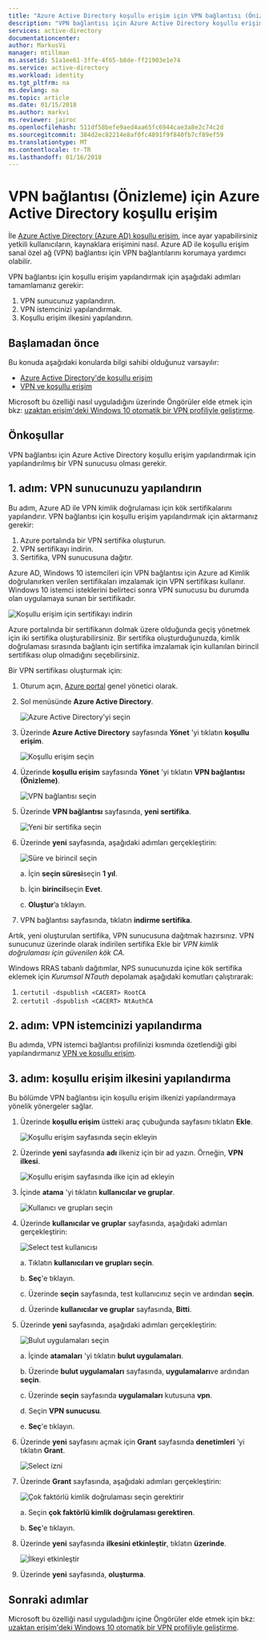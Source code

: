 ```yaml
---
title: "Azure Active Directory koşullu erişim için VPN bağlantısı (Önizleme) | Microsoft Docs"
description: "VPN bağlantısı için Azure Active Directory koşullu erişim nasıl çalıştığını öğrenin. "
services: active-directory
documentationcenter: 
author: MarkusVi
manager: mtillman
ms.assetid: 51a1ee61-3ffe-4f65-b8de-ff21903e1e74
ms.service: active-directory
ms.workload: identity
ms.tgt_pltfrm: na
ms.devlang: na
ms.topic: article
ms.date: 01/15/2018
ms.author: markvi
ms.reviewer: jairoc
ms.openlocfilehash: 511df58befe9aed4aa65fc6944cae3a8e2c74c2d
ms.sourcegitcommit: 384d2ec82214e8af0fc4891f9f840fb7cf89ef59
ms.translationtype: MT
ms.contentlocale: tr-TR
ms.lasthandoff: 01/16/2018
---
```

# <a name="azure-active-directory-conditional-access-for-vpn-connectivity-preview"></a>VPN bağlantısı (Önizleme) için Azure Active Directory koşullu erişim

İle [Azure Active Directory (Azure AD) koşullu erişim](active-directory-conditional-access-azure-portal.md), ince ayar yapabilirsiniz yetkili kullanıcıların, kaynaklara erişimini nasıl. Azure AD ile koşullu erişim sanal özel ağ (VPN) bağlantısı için VPN bağlantılarını korumaya yardımcı olabilir.


VPN bağlantısı için koşullu erişim yapılandırmak için aşağıdaki adımları tamamlamanız gerekir: 

1.  VPN sunucunuz yapılandırın.
2.  VPN istemcinizi yapılandırmak.
3.  Koşullu erişim ilkesini yapılandırın.


## <a name="before-you-begin"></a>Başlamadan önce

Bu konuda aşağıdaki konularda bilgi sahibi olduğunuz varsayılır:

- [Azure Active Directory'de koşullu erişim](active-directory-conditional-access-azure-portal.md)
- [VPN ve koşullu erişim](https://docs.microsoft.com/windows/access-protection/vpn/vpn-conditional-access)

Microsoft bu özelliği nasıl uyguladığını üzerinde Öngörüler elde etmek için bkz: [uzaktan erişim'deki Windows 10 otomatik bir VPN profiliyle geliştirme](https://www.microsoft.com/itshowcase/Article/Content/894/Enhancing-remote-access-in-Windows-10-with-an-automatic-VPN-profile).   


## <a name="prerequisites"></a>Önkoşullar

VPN bağlantısı için Azure Active Directory koşullu erişim yapılandırmak için yapılandırılmış bir VPN sunucusu olması gerekir. 



## <a name="step-1-configure-your-vpn-server"></a>1. adım: VPN sunucunuzu yapılandırın 

Bu adım, Azure AD ile VPN kimlik doğrulaması için kök sertifikalarını yapılandırır. VPN bağlantısı için koşullu erişim yapılandırmak için aktarmanız gerekir:

1. Azure portalında bir VPN sertifika oluşturun.
2. VPN sertifikayı indirin.
2. Sertifika, VPN sunucusuna dağıtır.

Azure AD, Windows 10 istemcileri için VPN bağlantısı için Azure ad Kimlik doğrulanırken verilen sertifikaları imzalamak için VPN sertifikası kullanır. Windows 10 istemci isteklerini belirteci sonra VPN sunucusu bu durumda olan uygulamaya sunan bir sertifikadır.

![Koşullu erişim için sertifikayı indirin](./media/active-directory-conditional-access-vpn-connectivity-windows10/06.png)

Azure portalında bir sertifikanın dolmak üzere olduğunda geçiş yönetmek için iki sertifika oluşturabilirsiniz. Bir sertifika oluşturduğunuzda, kimlik doğrulaması sırasında bağlantı için sertifika imzalamak için kullanılan birincil sertifikası olup olmadığını seçebilirsiniz.

Bir VPN sertifikası oluşturmak için:

1. Oturum açın, [Azure portal](https://portal.azure.com) genel yönetici olarak.

2. Sol menüsünde **Azure Active Directory**. 

    ![Azure Active Directory'yi seçin](./media/active-directory-conditional-access-vpn-connectivity-windows10/01.png)

3. Üzerinde **Azure Active Directory** sayfasında **Yönet** 'yi tıklatın **koşullu erişim**.

    ![Koşullu erişim seçin](./media/active-directory-conditional-access-azure-portal-get-started/02.png)

4. Üzerinde **koşullu erişim** sayfasında **Yönet** 'yi tıklatın **VPN bağlantısı (Önizleme)**.

    ![VPN bağlantısı seçin](./media/active-directory-conditional-access-vpn-connectivity-windows10/03.png)

5. Üzerinde **VPN bağlantısı** sayfasında, **yeni sertifika**.

    ![Yeni bir sertifika seçin](./media/active-directory-conditional-access-vpn-connectivity-windows10/04.png)

6. Üzerinde **yeni** sayfasında, aşağıdaki adımları gerçekleştirin:

    ![Süre ve birincil seçin](./media/active-directory-conditional-access-vpn-connectivity-windows10/05.png)

    a. İçin **seçin süresi**seçin **1 yıl**.

    b. İçin **birincil**seçin **Evet**.

    c. **Oluştur**’a tıklayın.

7. VPN bağlantısı sayfasında, tıklatın **indirme sertifika**.


Artık, yeni oluşturulan sertifika, VPN sunucusuna dağıtmak hazırsınız. VPN sunucunuz üzerinde olarak indirilen sertifika Ekle bir *VPN kimlik doğrulaması için güvenilen kök CA*.

Windows RRAS tabanlı dağıtımlar, NPS sunucunuzda içine kök sertifika eklemek için *Kurumsal NTauth* depolamak aşağıdaki komutları çalıştırarak:

1. `certutil -dspublish <CACERT> RootCA`
2. `certutil -dspublish <CACERT> NtAuthCA`



## <a name="step-2-configure-your-vpn-client"></a>2. adım: VPN istemcinizi yapılandırma 

Bu adımda, VPN istemci bağlantısı profilinizi kısmında özetlendiği gibi yapılandırmanız [VPN ve koşullu erişim](https://docs.microsoft.com/windows/access-protection/vpn/vpn-conditional-access).


## <a name="step-3-configure-your-conditional-access-policy"></a>3. adım: koşullu erişim ilkesini yapılandırma

Bu bölümde VPN bağlantısı için koşullu erişim ilkenizi yapılandırmaya yönelik yönergeler sağlar.


1. Üzerinde **koşullu erişim** üstteki araç çubuğunda sayfasını tıklatın **Ekle**.

    ![Koşullu erişim sayfasında seçin ekleyin](./media/active-directory-conditional-access-vpn-connectivity-windows10/07.png)

2. Üzerinde **yeni** sayfasında **adı** ilkeniz için bir ad yazın. Örneğin, **VPN ilkesi**.

    ![Koşullu erişim sayfasında ilke için ad ekleyin](./media/active-directory-conditional-access-vpn-connectivity-windows10/08.png)

5. İçinde **atama** 'yi tıklatın **kullanıcılar ve gruplar**.

    ![Kullanıcı ve grupları seçin](./media/active-directory-conditional-access-vpn-connectivity-windows10/09.png)

6. Üzerinde **kullanıcılar ve gruplar** sayfasında, aşağıdaki adımları gerçekleştirin:

    ![Select test kullanıcısı](./media/active-directory-conditional-access-vpn-connectivity-windows10/10.png)

    a. Tıklatın **kullanıcıları ve grupları seçin**.

    b. **Seç**'e tıklayın.

    c. Üzerinde **seçin** sayfasında, test kullanıcınız seçin ve ardından **seçin**.

    d. Üzerinde **kullanıcılar ve gruplar** sayfasında, **Bitti**.

7. Üzerinde **yeni** sayfasında, aşağıdaki adımları gerçekleştirin:

    ![Bulut uygulamaları seçin](./media/active-directory-conditional-access-vpn-connectivity-windows10/11.png)

    a. İçinde **atamaları** 'yi tıklatın **bulut uygulamaları**.

    b. Üzerinde **bulut uygulamaları** sayfasında, **uygulamaları**ve ardından **seçin**.

    c. Üzerinde **seçin** sayfasında **uygulamaları** kutusuna **vpn**.

    d. Seçin **VPN sunucusu**.

    e. **Seç**'e tıklayın.


13. Üzerinde **yeni** sayfasını açmak için **Grant** sayfasında **denetimleri** 'yi tıklatın **Grant**.

    ![Select izni](./media/active-directory-conditional-access-azure-portal-get-started/13.png)

14. Üzerinde **Grant** sayfasında, aşağıdaki adımları gerçekleştirin:

    ![Çok faktörlü kimlik doğrulaması seçin gerektirir](./media/active-directory-conditional-access-azure-portal-get-started/14.png)

    a. Seçin **çok faktörlü kimlik doğrulaması gerektiren**.

    b. **Seç**'e tıklayın.

15. Üzerinde **yeni** sayfasında **ilkesini etkinleştir**, tıklatın **üzerinde**.

    ![İlkeyi etkinleştir](./media/active-directory-conditional-access-azure-portal-get-started/15.png)

16. Üzerinde **yeni** sayfasında, **oluşturma**.



## <a name="next-steps"></a>Sonraki adımlar

Microsoft bu özelliği nasıl uyguladığını içine Öngörüler elde etmek için bkz: [uzaktan erişim'deki Windows 10 otomatik bir VPN profiliyle geliştirme](https://www.microsoft.com/itshowcase/Article/Content/894/Enhancing-remote-access-in-Windows-10-with-an-automatic-VPN-profile).    

